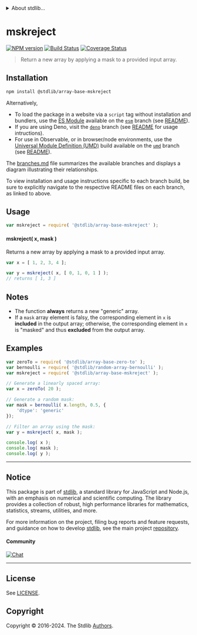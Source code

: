<!--

@license Apache-2.0

Copyright (c) 2024 The Stdlib Authors.

Licensed under the Apache License, Version 2.0 (the "License");
you may not use this file except in compliance with the License.
You may obtain a copy of the License at

   http://www.apache.org/licenses/LICENSE-2.0

Unless required by applicable law or agreed to in writing, software
distributed under the License is distributed on an "AS IS" BASIS,
WITHOUT WARRANTIES OR CONDITIONS OF ANY KIND, either express or implied.
See the License for the specific language governing permissions and
limitations under the License.

-->


<details>
  <summary>
    About stdlib...
  </summary>
  <p>We believe in a future in which the web is a preferred environment for numerical computation. To help realize this future, we've built stdlib. stdlib is a standard library, with an emphasis on numerical and scientific computation, written in JavaScript (and C) for execution in browsers and in Node.js.</p>
  <p>The library is fully decomposable, being architected in such a way that you can swap out and mix and match APIs and functionality to cater to your exact preferences and use cases.</p>
  <p>When you use stdlib, you can be absolutely certain that you are using the most thorough, rigorous, well-written, studied, documented, tested, measured, and high-quality code out there.</p>
  <p>To join us in bringing numerical computing to the web, get started by checking us out on <a href="https://github.com/stdlib-js/stdlib">GitHub</a>, and please consider <a href="https://opencollective.com/stdlib">financially supporting stdlib</a>. We greatly appreciate your continued support!</p>
</details>

# mskreject

[![NPM version][npm-image]][npm-url] [![Build Status][test-image]][test-url] [![Coverage Status][coverage-image]][coverage-url] <!-- [![dependencies][dependencies-image]][dependencies-url] -->

> Return a new array by applying a mask to a provided input array.

<section class="installation">

## Installation

```bash
npm install @stdlib/array-base-mskreject
```

Alternatively,

-   To load the package in a website via a `script` tag without installation and bundlers, use the [ES Module][es-module] available on the [`esm`][esm-url] branch (see [README][esm-readme]).
-   If you are using Deno, visit the [`deno`][deno-url] branch (see [README][deno-readme] for usage intructions).
-   For use in Observable, or in browser/node environments, use the [Universal Module Definition (UMD)][umd] build available on the [`umd`][umd-url] branch (see [README][umd-readme]).

The [branches.md][branches-url] file summarizes the available branches and displays a diagram illustrating their relationships.

To view installation and usage instructions specific to each branch build, be sure to explicitly navigate to the respective README files on each branch, as linked to above.

</section>

<section class="usage">

## Usage

```javascript
var mskreject = require( '@stdlib/array-base-mskreject' );
```

#### mskreject( x, mask )

Returns a new array by applying a mask to a provided input array.

```javascript
var x = [ 1, 2, 3, 4 ];

var y = mskreject( x, [ 0, 1, 0, 1 ] );
// returns [ 1, 3 ]
```

</section>

<!-- /.usage -->

<section class="notes">

## Notes

-   The function **always** returns a new "generic" array.
-   If a `mask` array element is falsy, the corresponding element in `x` is **included** in the output array; otherwise, the corresponding element in `x` is "masked" and thus **excluded** from the output array.

</section>

<!-- /.notes -->

<section class="examples">

## Examples

<!-- eslint no-undef: "error" -->

```javascript
var zeroTo = require( '@stdlib/array-base-zero-to' );
var bernoulli = require( '@stdlib/random-array-bernoulli' );
var mskreject = require( '@stdlib/array-base-mskreject' );

// Generate a linearly spaced array:
var x = zeroTo( 20 );

// Generate a random mask:
var mask = bernoulli( x.length, 0.5, {
    'dtype': 'generic'
});

// Filter an array using the mask:
var y = mskreject( x, mask );

console.log( x );
console.log( mask );
console.log( y );
```

</section>

<!-- /.examples -->

<!-- Section for related `stdlib` packages. Do not manually edit this section, as it is automatically populated. -->

<section class="related">

</section>

<!-- /.related -->

<!-- Section for all links. Make sure to keep an empty line after the `section` element and another before the `/section` close. -->


<section class="main-repo" >

* * *

## Notice

This package is part of [stdlib][stdlib], a standard library for JavaScript and Node.js, with an emphasis on numerical and scientific computing. The library provides a collection of robust, high performance libraries for mathematics, statistics, streams, utilities, and more.

For more information on the project, filing bug reports and feature requests, and guidance on how to develop [stdlib][stdlib], see the main project [repository][stdlib].

#### Community

[![Chat][chat-image]][chat-url]

---

## License

See [LICENSE][stdlib-license].


## Copyright

Copyright &copy; 2016-2024. The Stdlib [Authors][stdlib-authors].

</section>

<!-- /.stdlib -->

<!-- Section for all links. Make sure to keep an empty line after the `section` element and another before the `/section` close. -->

<section class="links">

[npm-image]: http://img.shields.io/npm/v/@stdlib/array-base-mskreject.svg
[npm-url]: https://npmjs.org/package/@stdlib/array-base-mskreject

[test-image]: https://github.com/stdlib-js/array-base-mskreject/actions/workflows/test.yml/badge.svg?branch=main
[test-url]: https://github.com/stdlib-js/array-base-mskreject/actions/workflows/test.yml?query=branch:main

[coverage-image]: https://img.shields.io/codecov/c/github/stdlib-js/array-base-mskreject/main.svg
[coverage-url]: https://codecov.io/github/stdlib-js/array-base-mskreject?branch=main

<!--

[dependencies-image]: https://img.shields.io/david/stdlib-js/array-base-mskreject.svg
[dependencies-url]: https://david-dm.org/stdlib-js/array-base-mskreject/main

-->

[chat-image]: https://img.shields.io/gitter/room/stdlib-js/stdlib.svg
[chat-url]: https://app.gitter.im/#/room/#stdlib-js_stdlib:gitter.im

[stdlib]: https://github.com/stdlib-js/stdlib

[stdlib-authors]: https://github.com/stdlib-js/stdlib/graphs/contributors

[umd]: https://github.com/umdjs/umd
[es-module]: https://developer.mozilla.org/en-US/docs/Web/JavaScript/Guide/Modules

[deno-url]: https://github.com/stdlib-js/array-base-mskreject/tree/deno
[deno-readme]: https://github.com/stdlib-js/array-base-mskreject/blob/deno/README.md
[umd-url]: https://github.com/stdlib-js/array-base-mskreject/tree/umd
[umd-readme]: https://github.com/stdlib-js/array-base-mskreject/blob/umd/README.md
[esm-url]: https://github.com/stdlib-js/array-base-mskreject/tree/esm
[esm-readme]: https://github.com/stdlib-js/array-base-mskreject/blob/esm/README.md
[branches-url]: https://github.com/stdlib-js/array-base-mskreject/blob/main/branches.md

[stdlib-license]: https://raw.githubusercontent.com/stdlib-js/array-base-mskreject/main/LICENSE

</section>

<!-- /.links -->
